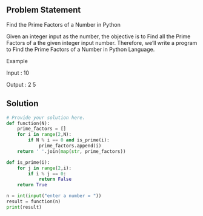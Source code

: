 ## Problem Statement 

Find the Prime Factors of a Number in Python

Given an integer input as the number, the objective is to Find all the Prime Factors of a the given integer input number. Therefore, we’ll write a program to Find the Prime Factors of a Number in Python Language.

Example

Input : 10

Output : 2 5

## Solution

```python
# Provide your solution here.
def function(N):
    prime_factors = []
    for i in range(2,N):
        if N % i == 0 and is_prime(i):
            prime_factors.append(i)
    return ' '.join(map(str, prime_factors))

def is_prime(i):
    for j in range(2,i):
        if i % j == 0:
            return False
    return True

n = int(input("enter a number = "))
result = function(n)
print(result)

